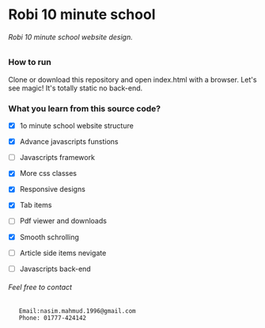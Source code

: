 # Robi 10 minute school
###### Robi 10 minute school website design.



### How to run
Clone or download this repository and open index.html with a browser. Let's see magic! It's totally static no back-end.

### What you learn from this source code?

- [x] 1o minute school website structure
- [x] Advance javascripts funstions
- [ ] Javascripts framework
- [x] More css classes
- [x] Responsive designs
- [x] Tab items
- [ ] Pdf viewer and downloads
- [x] Smooth schrolling
- [ ] Article side items nevigate
- [ ] Javascripts back-end


###### Feel free to contact

```Contact
   Email:nasim.mahmud.1996@gmail.com
   Phone: 01777-424142
```

